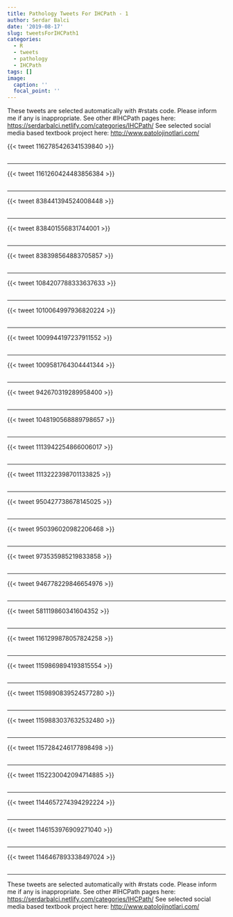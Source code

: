 ```yaml
---
title: Pathology Tweets For IHCPath - 1
author: Serdar Balci
date: '2019-08-17'
slug: tweetsForIHCPath1
categories:
  - R
  - tweets
  - pathology
  - IHCPath
tags: []
image:
  caption: ''
  focal_point: ''
---
```



These tweets are selected automatically with #rstats code. Please inform me if any is inappropriate.
See other #IHCPath pages here: https://serdarbalci.netlify.com/categories/IHCPath/ 
See selected social media based textbook project here: http://www.patolojinotlari.com/

{{< tweet 1162785426341539840 >}}
<br>
<br>
<hr>
{{< tweet 1161260424483856384 >}}
<br>
<br>
<hr>
{{< tweet 838441394524008448 >}}
<br>
<br>
<hr>
{{< tweet 838401556831744001 >}}
<br>
<br>
<hr>
{{< tweet 838398564883705857 >}}
<br>
<br>
<hr>
{{< tweet 1084207788333637633 >}}
<br>
<br>
<hr>
{{< tweet 1010064997936820224 >}}
<br>
<br>
<hr>
{{< tweet 1009944197237911552 >}}
<br>
<br>
<hr>
{{< tweet 1009581764304441344 >}}
<br>
<br>
<hr>
{{< tweet 942670319289958400 >}}
<br>
<br>
<hr>
{{< tweet 1048190568889798657 >}}
<br>
<br>
<hr>
{{< tweet 1113942254866006017 >}}
<br>
<br>
<hr>
{{< tweet 1113222398701133825 >}}
<br>
<br>
<hr>
{{< tweet 950427738678145025 >}}
<br>
<br>
<hr>
{{< tweet 950396020982206468 >}}
<br>
<br>
<hr>
{{< tweet 973535985219833858 >}}
<br>
<br>
<hr>
{{< tweet 946778229846654976 >}}
<br>
<br>
<hr>
{{< tweet 581119860341604352 >}}
<br>
<br>
<hr>
{{< tweet 1161299878057824258 >}}
<br>
<br>
<hr>
{{< tweet 1159869894193815554 >}}
<br>
<br>
<hr>
{{< tweet 1159890839524577280 >}}
<br>
<br>
<hr>
{{< tweet 1159883037632532480 >}}
<br>
<br>
<hr>
{{< tweet 1157284246177898498 >}}
<br>
<br>
<hr>
{{< tweet 1152230042094714885 >}}
<br>
<br>
<hr>
{{< tweet 1144657274394292224 >}}
<br>
<br>
<hr>
{{< tweet 1146153976909271040 >}}
<br>
<br>
<hr>
{{< tweet 1146467893338497024 >}}
<br>
<br>
<hr>


These tweets are selected automatically with #rstats code. Please inform me if any is inappropriate.
See other #IHCPath pages here: https://serdarbalci.netlify.com/categories/IHCPath/ 
See selected social media based textbook project here: http://www.patolojinotlari.com/
